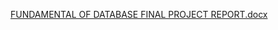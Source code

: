 [FUNDAMENTAL OF DATABASE FINAL PROJECT REPORT.docx](https://github.com/tapas63/DatabaseProject/files/7809467/FUNDAMENTAL.OF.DATABASE.FINAL.PROJECT.REPORT.docx)
